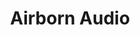 ---
title: "Airborn Audio"
summary: ""
image: "airborn-audio.jpg"
apple_music_artist_url: "https://music.apple.com/gb/artist/airborn-audio/41617326"
---